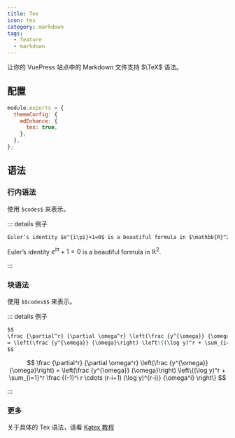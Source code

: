 ```yaml
---
title: Tex
icon: tex
category: markdown
tags:
  - feature
  - markdown
---
```


让你的 VuePress 站点中的 Markdown 文件支持 $\TeX$ 语法。

<!-- more -->

## 配置

```js {4}
module.exports = {
  themeConfig: {
    mdEnhance: {
      tex: true,
    },
  },
};
```

## 语法

### 行内语法

使用 `$codes$` 来表示。

::: details 例子

```md
Euler’s identity $e^{i\pi}+1=0$ is a beautiful formula in $\mathbb{R}^2$.
```

Euler’s identity $e^{i\pi}+1=0$ is a beautiful formula in $\mathbb{R}^2$.

:::

### 块语法

使用 `$$codes$$` 来表示。

::: details 例子

```md
$$
\frac {\partial^r} {\partial \omega^r} \left(\frac {y^{\omega}} {\omega}\right)
= \left(\frac {y^{\omega}} {\omega}\right) \left\{(\log y)^r + \sum_{i=1}^r \frac {(-1)^i r \cdots (r-i+1) (\log y)^{r-i}} {\omega^i} \right\}
$$
```

$$
\frac {\partial^r} {\partial \omega^r} \left(\frac {y^{\omega}} {\omega}\right)
= \left(\frac {y^{\omega}} {\omega}\right) \left\{(\log y)^r + \sum_{i=1}^r \frac {(-1)^i r \cdots (r-i+1) (\log y)^{r-i}} {\omega^i} \right\}
$$

:::

### 更多

关于具体的 Tex 语法，请看 [Katex 教程](https://vuepress-theme-hope.github.io/md-enhance/zh/guide/tex/#%E8%BF%90%E7%AE%97%E7%AC%A6)

